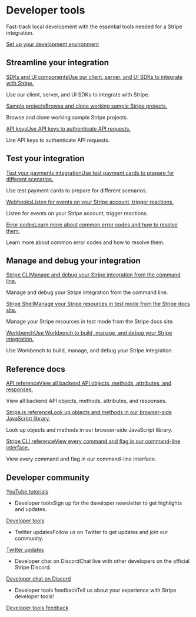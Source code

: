 # Developer tools

Fast-track local development with the essential tools needed for a Stripe integration.

[Set up your development environment](/development/quickstart)

## Streamline your integration

[SDKs and UI componentsUse our client, server, and UI SDKs to integrate with Stripe.](/libraries)

Use our client, server, and UI SDKs to integrate with Stripe.

[Sample projectsBrowse and clone working sample Stripe projects.](/samples)

Browse and clone working sample Stripe projects.

[API keysUse API keys to authenticate API requests.](/keys)

Use API keys to authenticate API requests.

## Test your integration

[Test your payments integrationUse test payment cards to prepare for different scenarios.](/testing)

Use test payment cards to prepare for different scenarios.

[WebhooksListen for events on your Stripe account, trigger reactions.](/webhooks)

Listen for events on your Stripe account, trigger reactions.

[Error codesLearn more about common error codes and how to resolve them.](/error-codes)

Learn more about common error codes and how to resolve them.

## Manage and debug your integration

[Stripe CLIManage and debug your Stripe integration from the command line.](/stripe-cli)

Manage and debug your Stripe integration from the command line.

[Stripe ShellManage your Stripe resources in test mode from the Stripe docs site.](/stripe-shell/overview)

Manage your Stripe resources in test mode from the Stripe docs site.

[WorkbenchUse Workbench to build, manage, and debug your Stripe integration.](/workbench)

Use Workbench to build, manage, and debug your Stripe integration.

## Reference docs

[API referenceView all backend API objects, methods, attributes, and responses.](/api)

View all backend API objects, methods, attributes, and responses.

[Stripe.js referenceLook up objects and methods in our browser-side JavaScript library.](/js)

Look up objects and methods in our browser-side JavaScript library.

[Stripe CLI referenceView every command and flag in our command-line interface.](/cli)

View every command and flag in our command-line interface.

## Developer community

[YouTube tutorials](https://www.youtube.com/stripedevelopers)

[](https://www.youtube.com/stripedevelopers)

- Developer toolsSign up for the developer newsletter to get highlights and updates.

[Developer tools](https://stripe.dev/#developer-digest)

- Twitter updatesFollow us on Twitter to get updates and join our community.

[Twitter updates](https://twitter.com/stripe)

- Developer chat on DiscordChat live with other developers on the official Stripe Discord.

[Developer chat on Discord](https://stripe.com/go/developer-chat)

- Developer tools feedbackTell us about your experience with Stripe developer tools!

[Developer tools feedback](/dev-tools-csat)

